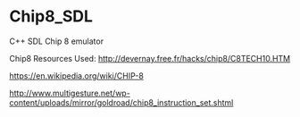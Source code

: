 # Chip8_SDL
C++ SDL Chip 8 emulator

Chip8 Resources Used: 
http://devernay.free.fr/hacks/chip8/C8TECH10.HTM

https://en.wikipedia.org/wiki/CHIP-8

http://www.multigesture.net/wp-content/uploads/mirror/goldroad/chip8_instruction_set.shtml
